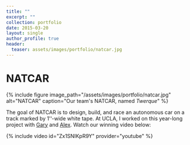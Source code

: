 ```yaml
---
title: ""
excerpt: ""
collection: portfolio
date: 2015-03-20
layout: single
author_profile: true
header:
  teaser: assets/images/portfolio/natcar.jpg
---
```


# NATCAR

{% include figure image_path="/assets/images/portfolio/natcar.jpg" alt="NATCAR" caption="Our team's NATCAR, named _Twerque_" %}

The goal of NATCAR is to design, build, and race an autonomous car on a track marked by 1’‘-wide white tape. At UCLA, I worked on this year-long project with [Gary](https://www.linkedin.com/in/zhgary) and [Alex](https://www.linkedin.com/in/alex-sin-852868b5). Watch our winning video below:

{% include video id="Zx1SNIKpR9Y" provider="youtube" %}

